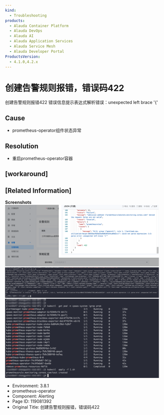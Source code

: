 ```yaml
---
kind:
  - Troubleshooting
products:
  - Alauda Container Platform
  - Alauda DevOps
  - Alauda AI
  - Alauda Application Services
  - Alauda Service Mesh
  - Alauda Developer Portal
ProductsVersion:
  - 4.1.0,4.2.x
---
```

<!-- A type of document that involves encountering a fault, diagnosing it, performing root cause analysis, and providing solutions. -->

# 创建告警规则报错，错误码422

创建告警规则报错422 错误信息提示表达式解析错误：unexpected left brace '{'

## Cause
- prometheus-operator组件状态异常

## Resolution
- 重启prometheus-operator容器

## [workaround]

## [Related Information]
**Screenshots**
![](assets/chuang-jian-gao-jing-gui-ze-bao-cuo-cuo-wu-ma-422/image2022-6-24_16-27-44.png)
![](assets/chuang-jian-gao-jing-gui-ze-bao-cuo-cuo-wu-ma-422/image2022-6-24_16-29-22.png)
![](assets/chuang-jian-gao-jing-gui-ze-bao-cuo-cuo-wu-ma-422/image2022-6-24_16-31-58.png)
- Environment: 3.8.1
- prometheus-operator
- Component: Alerting
- Page ID: 119081392
- Original Title: 创建告警规则报错，错误码422
